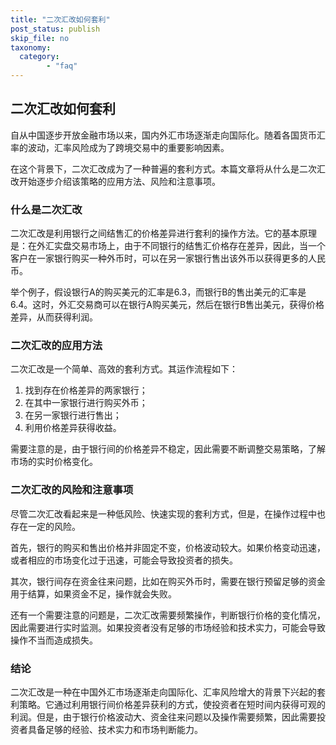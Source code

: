 ```yaml
---
title: "二次汇改如何套利"
post_status: publish
skip_file: no
taxonomy:
  category:
        - "faq"
---
```


## 二次汇改如何套利

自从中国逐步开放金融市场以来，国内外汇市场逐渐走向国际化。随着各国货币汇率的波动，汇率风险成为了跨境交易中的重要影响因素。

在这个背景下，二次汇改成为了一种普遍的套利方式。本篇文章将从什么是二次汇改开始逐步介绍该策略的应用方法、风险和注意事项。

### 什么是二次汇改

二次汇改是利用银行之间结售汇的价格差异进行套利的操作方法。它的基本原理是：在外汇实盘交易市场上，由于不同银行的结售汇价格存在差异，因此，当一个客户在一家银行购买一种外币时，可以在另一家银行售出该外币以获得更多的人民币。

举个例子，假设银行A的购买美元的汇率是6.3，而银行B的售出美元的汇率是6.4。这时，外汇交易商可以在银行A购买美元，然后在银行B售出美元，获得价格差异，从而获得利润。

### 二次汇改的应用方法

二次汇改是一个简单、高效的套利方式。其运作流程如下：

1. 找到存在价格差异的两家银行；
2. 在其中一家银行进行购买外币；
3. 在另一家银行进行售出；
4. 利用价格差异获得收益。

需要注意的是，由于银行间的价格差异不稳定，因此需要不断调整交易策略，了解市场的实时价格变化。

### 二次汇改的风险和注意事项

尽管二次汇改看起来是一种低风险、快速实现的套利方式，但是，在操作过程中也存在一定的风险。

首先，银行的购买和售出价格并非固定不变，价格波动较大。如果价格变动迅速，或者相应的市场变化过于迅速，可能会导致投资者的损失。

其次，银行间存在资金往来问题，比如在购买外币时，需要在银行预留足够的资金用于结算，如果资金不足，操作就会失败。

还有一个需要注意的问题是，二次汇改需要频繁操作，判断银行价格的变化情况，因此需要进行实时监测。如果投资者没有足够的市场经验和技术实力，可能会导致操作不当而造成损失。

### 结论

二次汇改是一种在中国外汇市场逐渐走向国际化、汇率风险增大的背景下兴起的套利策略。它通过利用银行间价格差异获利的方式，使投资者在短时间内获得可观的利润。但是，由于银行价格波动大、资金往来问题以及操作需要频繁，因此需要投资者具备足够的经验、技术实力和市场判断能力。
